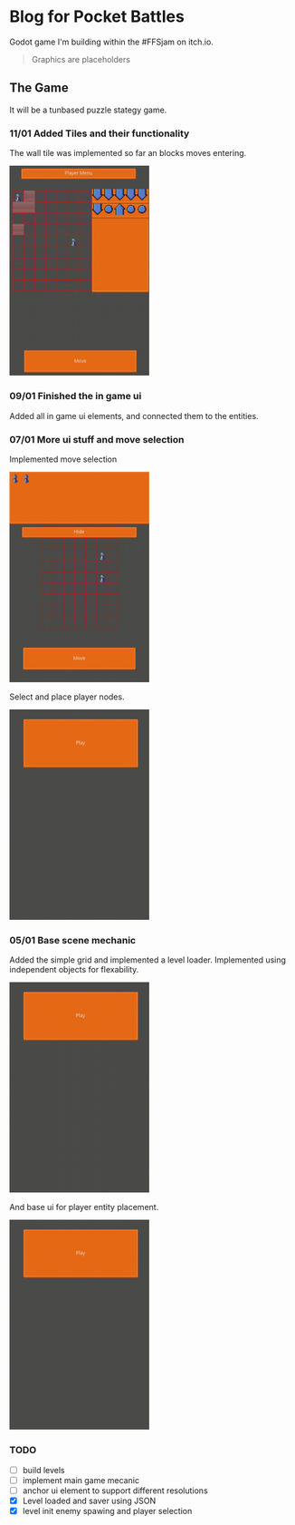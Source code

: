 # Blog for Pocket Battles

Godot game I'm building within the \#FFSjam on itch.io.

> Graphics are placeholders

## The Game

It will be a tunbased puzzle stategy game.

### 11/01 Added Tiles and their functionality

The wall tile was implemented so far an blocks moves entering.

<img src="blog/pocket_battles5.gif" width="49%">

### 09/01 Finished the in game ui

Added all in game ui elements, and connected them to the entities.

### 07/01 More ui stuff and move selection

Implemented move selection

<img src="blog/pocket_battles4.gif" width="49%">

Select and place player nodes.

<img src="blog/pocket_battles3.gif" width="49%">

### 05/01 Base scene mechanic

Added the simple grid and implemented a level loader.
Implemented using independent objects for flexability.

<img src="blog/pocket_battles_1.gif" width="49%">

And base ui for player entity placement.

<img src="blog/pocket_battles2.gif" width="49%">



### TODO

- [ ] build levels
- [ ] implement main game mecanic
- [ ] anchor ui element to support different resolutions
- [x] Level loaded and saver using JSON 
- [x] level init enemy spawing and player selection
